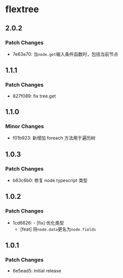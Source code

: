 # flextree

## 2.0.2

### Patch Changes

-   7e63e70: 当`node.get`输入条件函数时，包括当前节点

## 1.1.1

### Patch Changes

-   827f089: fix tree.get

## 1.1.0

### Minor Changes

-   f01b923: 新增加 foreach 方法用于遍历树

## 1.0.3

### Patch Changes

-   b63c6b0: 修复 node typescript 类型

## 1.0.2

### Patch Changes

-   1cd6626: - [fix] 优化类型
    -   [feat] 将`node.data`更名为`node.fields`

## 1.0.1

### Patch Changes

-   6e5ead5: initial release
